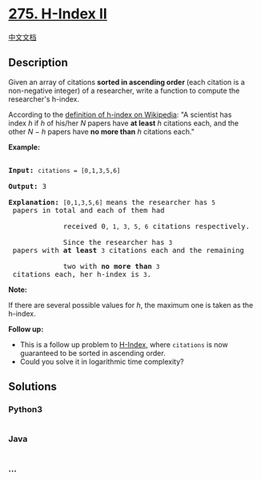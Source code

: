 # [275. H-Index II](https://leetcode.com/problems/h-index-ii)

[中文文档](/solution/0200-0299/0275.H-Index%20II/README.md)

## Description

<p>Given an array of citations <strong>sorted&nbsp;in ascending order </strong>(each citation is a non-negative integer) of a researcher, write a function to compute the researcher&#39;s h-index.</p>

<p>According to the&nbsp;<a href="https://en.wikipedia.org/wiki/H-index" target="_blank">definition of h-index on Wikipedia</a>: &quot;A scientist has index&nbsp;<i>h</i>&nbsp;if&nbsp;<i>h</i>&nbsp;of his/her&nbsp;<i>N</i>&nbsp;papers have&nbsp;<b>at least</b>&nbsp;<i>h</i>&nbsp;citations each, and the other&nbsp;<i>N &minus; h</i>&nbsp;papers have&nbsp;<b>no more than</b>&nbsp;<i>h&nbsp;</i>citations each.&quot;</p>

<p><b>Example:</b></p>

<pre>

<b>Input:</b> <code>citations = [0,1,3,5,6]</code>

<b>Output:</b> 3 

<strong>Explanation: </strong><code>[0,1,3,5,6] </code>means the researcher has <code>5</code> papers in total and each of them had 

             received 0<code>, 1, 3, 5, 6</code> citations respectively. 

&nbsp;            Since the researcher has <code>3</code> papers with <b>at least</b> <code>3</code> citations each and the remaining 

&nbsp;            two with <b>no more than</b> <code>3</code> citations each, her h-index is <code>3</code>.</pre>

<p><strong>Note:</strong></p>

<p>If there are several possible values for&nbsp;<em>h</em>, the maximum one is taken as the h-index.</p>

<p><strong>Follow up:</strong></p>

<ul>
    <li>This is a follow up problem to&nbsp;<a href="/problems/h-index/description/">H-Index</a>, where <code>citations</code> is now guaranteed to be sorted in ascending order.</li>
    <li>Could you solve it in logarithmic time complexity?</li>
</ul>

## Solutions

<!-- tabs:start -->

### **Python3**

```python

```

### **Java**

```java

```

### **...**

```

```

<!-- tabs:end -->
